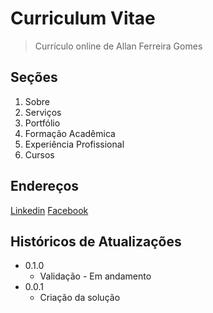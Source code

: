 # Curriculum Vitae

> Currículo online de Allan Ferreira Gomes

## Seções

1. Sobre
2. Serviços
3. Portfólio
4. Formação Acadêmica
5. Experiência Profissional
6. Cursos

## Endereços
[Linkedin](https://www.linkedin.com/in/allan-ferreira-gomes-8317ab18/)
[Facebook](https://www.facebook.com\allanfgomes)


## Históricos de Atualizações
* 0.1.0
    * Validação - Em andamento
* 0.0.1
    * Criação da solução

